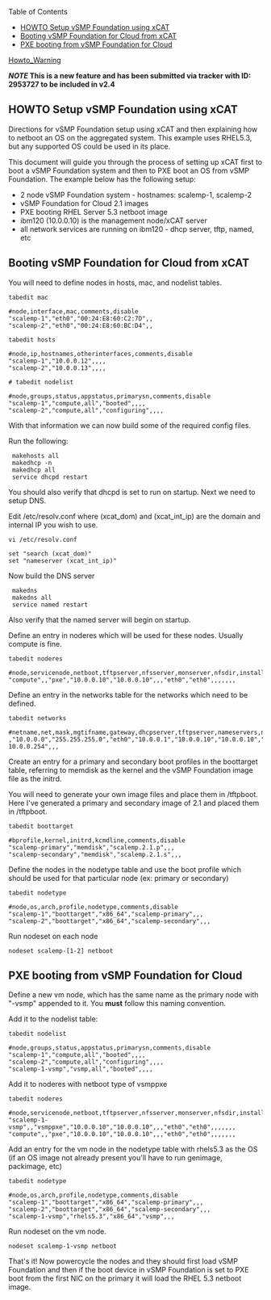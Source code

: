 <!-- START doctoc generated TOC please keep comment here to allow auto update -->
<!-- DON'T EDIT THIS SECTION, INSTEAD RE-RUN doctoc TO UPDATE -->
Table of Contents

- [HOWTO Setup vSMP Foundation using xCAT](#howto-setup-vsmp-foundation-using-xcat)
- [Booting vSMP Foundation for Cloud from xCAT](#booting-vsmp-foundation-for-cloud-from-xcat)
- [PXE booting from vSMP Foundation for Cloud](#pxe-booting-from-vsmp-foundation-for-cloud)

<!-- END doctoc generated TOC please keep comment here to allow auto update -->

[Howto_Warning](Howto_Warning)

*****NOTE*** This is a new feature and has been submitted via tracker with ID: 2953727 to be included in v2.4**


## HOWTO Setup vSMP Foundation using xCAT

Directions for vSMP Foundation setup using xCAT and then explaining how to netboot an OS on the aggregated system. This example uses RHEL5.3, but any supported OS could be used in its place. 

  
This document will guide you through the process of setting up xCAT first to boot a vSMP Foundation system and then to PXE boot an OS from vSMP Foundation. The example below has the following setup: 

  * 2 node vSMP Foundation system - hostnames: scalemp-1, scalemp-2 
  * vSMP Foundation for Cloud 2.1 images 
  * PXE booting RHEL Server 5.3 netboot image 
  * ibm120 (10.0.0.10) is the management node/xCAT server 
  * all network services are running on ibm120 - dhcp server, tftp, named, etc 

## Booting vSMP Foundation for Cloud from xCAT

You will need to define nodes in hosts, mac, and nodelist tables. 
    
    
    tabedit mac
    
    #node,interface,mac,comments,disable
    "scalemp-1","eth0","00:24:E8:60:C2:7D",,
    "scalemp-2","eth0","00:24:E8:60:BC:D4",,
    
    tabedit hosts
    
    #node,ip,hostnames,otherinterfaces,comments,disable
    "scalemp-1","10.0.0.12",,,,
    "scalemp-2","10.0.0.13",,,,
    
    # tabedit nodelist
    
    #node,groups,status,appstatus,primarysn,comments,disable
    "scalemp-1","compute,all","booted",,,,
    "scalemp-2","compute,all","configuring",,,,
    

With that information we can now build some of the required config files. 

Run the following: 
    
    
     makehosts all
     makedhcp -n
     makedhcp all
     service dhcpd restart
    

You should also verify that dhcpd is set to run on startup. Next we need to setup DNS. 

Edit /etc/resolv.conf where (xcat_dom) and (xcat_int_ip) are the domain and internal IP you wish to use. 
    
    
    vi /etc/resolv.conf
    
    set "search (xcat_dom)"
    set "nameserver (xcat_int_ip)"
    

Now build the DNS server 
    
    
     makedns
     makedns all
     service named restart
    

Also verify that the named server will begin on startup. 

Define an entry in noderes which will be used for these nodes. Usually compute is fine. 
    
    
    tabedit noderes
    
    #node,servicenode,netboot,tftpserver,nfsserver,monserver,nfsdir,installnic,primarynic,cmdinterface,xcatmaster,current_osimage,next_osimage,nimserver,comments,disable
    "compute",,"pxe","10.0.0.10","10.0.0.10",,,"eth0","eth0",,,,,,,
    

Define an entry in the networks table for the networks which need to be defined. 
    
    
    tabedit networks
    
    #netname,net,mask,mgtifname,gateway,dhcpserver,tftpserver,nameservers,ntpservers,logservers,dynamicrange,nodehostname,comments,disable
    ,"10.0.0.0","255.255.255.0","eth0","10.0.0.1","10.0.0.10","10.0.0.10","10.0.0.10",,,"10.0.0.11-10.0.0.254",,,
    

Create an entry for a primary and secondary boot profiles in the boottarget table, referring to memdisk as the kernel and the vSMP Foundation image file as the initrd. 

You will need to generate your own image files and place them in /tftpboot. Here I've generated a primary and secondary image of 2.1 and placed them in /tftpboot. 
    
    
    tabedit boottarget
    
    #bprofile,kernel,initrd,kcmdline,comments,disable
    "scalemp-primary","memdisk","scalemp.2.1.p",,,
    "scalemp-secondary","memdisk","scalemp.2.1.s",,,
    

Define the nodes in the nodetype table and use the boot profile which should be used for that particular node (ex: primary or secondary) 
    
    
    tabedit nodetype
    
    #node,os,arch,profile,nodetype,comments,disable
    "scalemp-1","boottarget","x86_64","scalemp-primary",,,
    "scalemp-2","boottarget","x86_64","scalemp-secondary",,,
    

Run nodeset on each node 
    
    
    nodeset scalemp-[1-2] netboot
    

## PXE booting from vSMP Foundation for Cloud

Define a new vm node, which has the same name as the primary node with "-vsmp" appended to it. You **must** follow this naming convention. 

Add it to the nodelist table: 
    
    
    tabedit nodelist
    
    #node,groups,status,appstatus,primarysn,comments,disable
    "scalemp-1","compute,all","booted",,,,
    "scalemp-2","compute,all","configuring",,,,
    "scalemp-1-vsmp","vsmp,all","booted",,,,
    

Add it to noderes with netboot type of vsmppxe 
    
    
    tabedit noderes
    
    #node,servicenode,netboot,tftpserver,nfsserver,monserver,nfsdir,installnic,primarynic,cmdinterface,xcatmaster,current_osimage,next_osimage,nimserver,comments,disable
    "scalemp-1-vsmp",,"vsmppxe","10.0.0.10","10.0.0.10",,,"eth0","eth0",,,,,,,
    "compute",,"pxe","10.0.0.10","10.0.0.10",,,"eth0","eth0",,,,,,,
    

Add an entry for the vm node in the nodetype table with rhels5.3 as the OS (if an OS image not already present you'll have to run genimage, packimage, etc) 
    
    
    tabedit nodetype
    
    #node,os,arch,profile,nodetype,comments,disable
    "scalemp-1","boottarget","x86_64","scalemp-primary",,,
    "scalemp-2","boottarget","x86_64","scalemp-secondary",,,
    "scalemp-1-vsmp","rhels5.3","x86_64","vsmp",,,
    

Run nodeset on the vm node. 
    
    
    nodeset scalemp-1-vsmp netboot
    

That's it! Now powercycle the nodes and they should first load vSMP Foundation and then if the boot device in vSMP Foundation is set to PXE boot from the first NIC on the primary it will load the RHEL 5.3 netboot image. 
